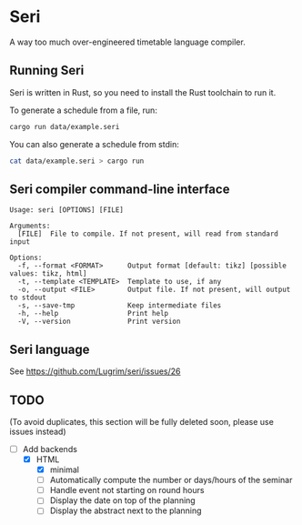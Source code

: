 # Seri

A way too much over-engineered timetable language compiler.

## Running Seri

Seri is written in Rust, so you need to install the Rust toolchain to run it.

To generate a schedule from a file, run:
```bash
cargo run data/example.seri
```

You can also generate a schedule from stdin:
```bash
cat data/example.seri > cargo run
```

## Seri compiler command-line interface

```
Usage: seri [OPTIONS] [FILE]

Arguments:
  [FILE]  File to compile. If not present, will read from standard input

Options:
  -f, --format <FORMAT>      Output format [default: tikz] [possible values: tikz, html]
  -t, --template <TEMPLATE>  Template to use, if any
  -o, --output <FILE>        Output file. If not present, will output to stdout
  -s, --save-tmp             Keep intermediate files
  -h, --help                 Print help
  -V, --version              Print version
```

## Seri language

See https://github.com/Lugrim/seri/issues/26

## TODO

(To avoid duplicates, this section will be fully deleted soon, please use issues instead)

- [ ] Add backends
	- [x] HTML
		- [x] minimal
		- [ ] Automatically compute the number or days/hours of the seminar
		- [ ] Handle event not starting on round hours
		- [ ] Display the date on top of the planning
		- [ ] Display the abstract next to the planning
